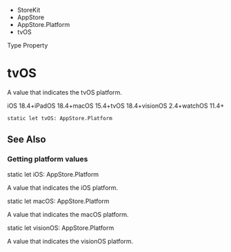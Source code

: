 

- StoreKit
- AppStore
- AppStore.Platform
-  tvOS 

Type Property

# tvOS

A value that indicates the tvOS platform.

iOS 18.4+iPadOS 18.4+macOS 15.4+tvOS 18.4+visionOS 2.4+watchOS 11.4+

``` source
static let tvOS: AppStore.Platform
```

## See Also

### Getting platform values

static let iOS: AppStore.Platform

A value that indicates the iOS platform.

static let macOS: AppStore.Platform

A value that indicates the macOS platform.

static let visionOS: AppStore.Platform

A value that indicates the visionOS platform.

